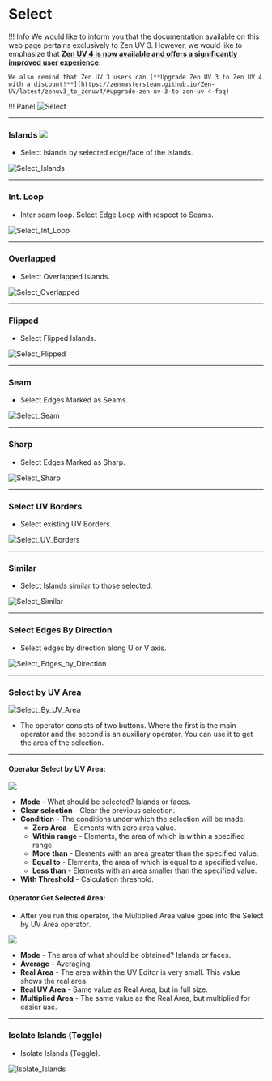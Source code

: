 # Select

!!! Info
    We would like to inform you that the documentation available on this web page pertains exclusively to Zen UV 3. However, we would like to emphasize that [**Zen UV 4 is now available and offers a significantly improved user experience**](https://zenmastersteam.github.io/Zen-UV/latest/).

    We also remind that Zen UV 3 users can [**Upgrade Zen UV 3 to Zen UV 4 with a discount!**](https://zenmastersteam.github.io/Zen-UV/latest/zenuv3_to_zenuv4/#upgrade-zen-uv-3-to-zen-uv-4-faq)

!!! Panel
    ![Select](img/screen/select/select_main_panel.png)

---
### Islands ![](img/icons/select.png)

- Select Islands by selected edge/face of the Islands.

![Select_Islands](img/gifs/select_operators/Select_Islands.gif)

---
### Int. Loop

- Inter seam loop. Select Edge Loop with respect to Seams. 

![Select_Int_Loop](img/gifs/select_operators/Select_Int_Loop.gif)

---
### Overlapped

- Select Overlapped Islands.

![Select_Overlapped](img/gifs/select_operators/Select_Overlapped.gif)

---
### Flipped

- Select Flipped Islands.

![Select_Flipped](img/gifs/select_operators/Select_Flipped.gif)

---
### Seam

- Select Edges Marked as Seams.

![Select_Seam](img/gifs/select_operators/Select_Seam.gif)

---
### Sharp

- Select Edges Marked as Sharp.

![Select_Sharp](img/gifs/select_operators/Select_Sharp.gif)

---
### Select UV Borders

- Select existing UV Borders.

![Select_UV_Borders](img/gifs/select_operators/Select_UV_Borders.gif)

---
### Similar

- Select Islands similar to those selected.

![Select_Similar](img/gifs/select_operators/Select_Similar.gif)
  
---
### Select Edges By Direction

- Select edges by direction along U or V axis.

![Select_Edges_by_Direction](img/gifs/select_operators/Select_Edges_by_Direction.gif)

---
### Select by UV Area
![Select_By_UV_Area](img/screen/select/sel_by_uv_area_buttons.png)

- The operator consists of two buttons. Where the first is the main operator and the second is an auxiliary operator. You can use it to get the area of the selection.

---
#### Operator Select by UV Area:

![](img/screen/select/select_by_uv_area_op_prop.png)

  - **Mode** - What should be selected? Islands or faces.
  - **Clear selection** - Clear the previous selection.
  - **Condition** - The conditions under which the selection will be made.
    - **Zero Area** - Elements with zero area value.
    - **Within range** - Elements, the area of which is within a specified range.
    - **More than** - Elements with an area greater than the specified value.
    - **Equal to** - Elements, the area of which is equal to a specified value.
    - **Less than** - Elements with an area smaller than the specified value.
  - **With Threshold** - Calculation threshold.

#### Operator Get Selected Area:

- After you run this operator, the Multiplied Area value goes into the Select by UV Area operator.

![](img/screen/select/get_selected_area_op_prop.png)

  - **Mode** - The area of what should be obtained? Islands or faces.
  - **Average** - Averaging.
  - **Real Area** - The area within the UV Editor is very small. This value shows the real area.
  - **Real UV Area** - Same value as Real Area, but in full size.
  - **Multiplied Area** - The same value as the Real Area, but multiplied for easier use.


---
### Isolate Islands (Toggle)

- Isolate Islands (Toggle).

![Isolate_Islands](img/gifs/select_operators/Isolate_Islands.gif)
